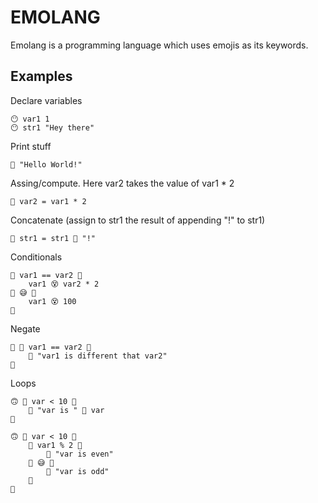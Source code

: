 # EMOLANG

Emolang is a programming language which uses emojis as its keywords.

## Examples

Declare variables
```
😶 var1 1
😶 str1 "Hey there"
```

Print stuff
```
🤬 "Hello World!"
```

Assing/compute. Here var2 takes the value of var1 * 2
```
🤯 var2 = var1 * 2
```

Concatenate (assign to str1 the result of appending "!" to str1)
```
🤯 str1 = str1 🤝 "!"
```

Conditionals 
```
🤔 var1 == var2 🤜
    var1 😵 var2 * 2
🤛 😅 🤜
    var1 😵 100
🤛
```

Negate
```
🤔 🖕 var1 == var2 🤜
    🤬 "var1 is different that var2"
🤛
```

Loops
```
🙃 🤔 var < 10 🤜
    🤬 "var is " 🤝 var
🤛
```
```
🙃 🤔 var < 10 🤜
    🤔 var1 % 2 🤜
        🤬 "var is even"
    🤛 😅 🤜
        🤬 "var is odd"
    🤛
🤛
```